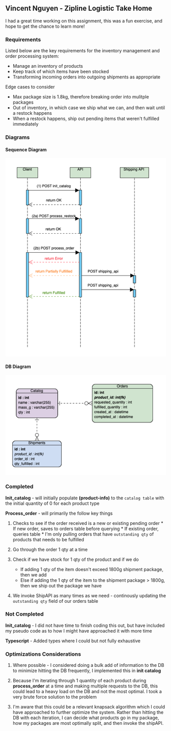 <!-- ABOUT THE PROJECT -->
## Vincent Nguyen - Zipline Logistic Take Home 
I had a great time working on this assignment, this was a fun exercise, and hope to get the chance to learn more!

### Requirements

Listed below are the key requirements for the inventory management and order processing system: 

* Manage an inventory of products
* Keep track of which items have been stocked
* Transforming incoming orders into outgoing shipments as appropriate 

Edge cases to consider
* Max package size is 1.8kg, therefore breaking order into mulitple packages 
* Out of inventory, in which case we ship what we can, and then wait until a restock happens
* When a restock happens, ship out pending items that weren't fulfilled immediately 


### Diagrams

#### Sequence Diagram
<img src="assets/Sequence Diagram.png">

#### DB Diagram
<img src="assets/DBDesign.png">


### Completed
**Init_catalog** - will initially populate **(product-info)** to the `catalog table` with the initial quantity of 0 for each product type

**Process_order** - will primarily the follow key things
  1.  Checks to see if the order received is a new or existing pending order 
    * If new order, saves to orders table before querying
    * If existing order, queries table 
    * I'm only pulling orders that have `outstanding qty` of products that needs to be fulfilled  
  
  2. Go through the order 1 qty at a time

  3. Check if we have stock for 1 qty of the product and if we do 
     * If adding 1 qty of the item doesn't exceed 1800g shipment package, then we add
     * Else if adding the 1 qty of the item to the shipment package > 1800g, then we ship out the package we have 

  4. We invoke ShipAPI as many times as we need - continously updating the `outstanding qty` field of our orders table 

### Not Completed
**Init_catalog** - I did not have time to finish coding this out, but have included my pseudo code as to how I might have approached it with more time 

**Typescript** - Added types where I could but not fully exhaustive 

### Optimizations Considerations 
1. Where possible - I considered doing a bulk add of information to the DB to minimize hitting the DB frequently, I implemented this in **init catalog** 

2. Because I'm iterating through 1 quantity of each product during **process_order** at a time and making multiple requests to the DB, this could lead to a heavy load on the DB and not the most optimal. I took a very brute force solution to the problem 

3. I'm aware that this could be a relevant knapsack algorithm which I could have approached to further optimize the system. Rather than hitting the DB with each iteration, I can decide what products go in my package, how my packages are most optimally split, and then invoke the shipAPI. 
